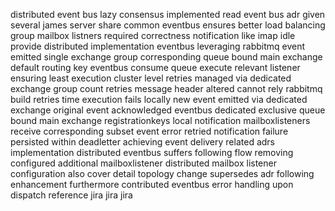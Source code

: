 distributed event bus lazy consensus implemented read event bus adr given several james server share common eventbus ensures better load balancing group mailbox listners required correctness notification like imap idle provide distributed implementation eventbus leveraging rabbitmq event emitted single exchange group corresponding queue bound main exchange default routing key eventbus consume queue execute relevant listener ensuring least execution cluster level retries managed via dedicated exchange group count retries message header altered cannot rely rabbitmq build retries time execution fails locally new event emitted via dedicated exchange original event acknowledged eventbus dedicated exclusive queue bound main exchange registrationkeys local notification mailboxlisteners receive corresponding subset event error retried notification failure persisted within deadletter achieving event delivery related adrs implementation distributed eventbus suffers following flow removing configured additional mailboxlistener distributed mailbox listener configuration also cover detail topology change supersedes adr following enhancement furthermore contributed eventbus error handling upon dispatch reference jira jira jira